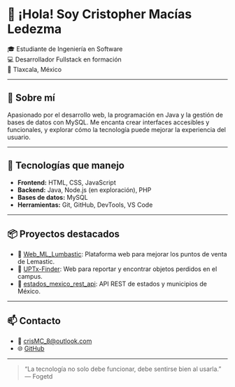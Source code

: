 # 👋 ¡Hola! Soy Cristopher Macías Ledezma

🎓 Estudiante de Ingeniería en Software  
💻 Desarrollador Fullstack en formación  
📍 Tlaxcala, México

---

## 🚀 Sobre mí

Apasionado por el desarrollo web, la programación en Java y la gestión de bases de datos con MySQL. Me encanta crear interfaces accesibles y funcionales, y explorar cómo la tecnología puede mejorar la experiencia del usuario.

---

## 🧠 Tecnologías que manejo

- **Frontend:** HTML, CSS, JavaScript
- **Backend:** Java, Node.js (en exploración), PHP
- **Bases de datos:** MySQL
- **Herramientas:** Git, GitHub, DevTools, VS Code

---

## 📦 Proyectos destacados

- 🔗 [Web_ML_Lumbastic](https://github.com/Master6869/Web_ML_Lumbastic): Plataforma web para mejorar los puntos de venta de Lemastic.
- 🔗 [UPTx-Finder](https://github.com/Master6869/UPTx-Finder): Web para reportar y encontrar objetos perdidos en el campus.
- 🔗 [estados_mexico_rest_api](https://github.com/Master6869/estados_mexico_rest_api): API REST de estados y municipios de México.

---

## 📫 Contacto

- 📧 crisMC_8@outlook.com  
- 🌐 [GitHub](https://github.com/Master6869)

---

> “La tecnología no solo debe funcionar, debe sentirse bien al usarla.”  
> — Fogetd
